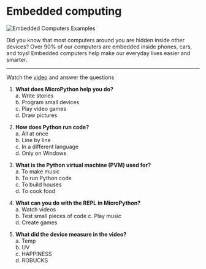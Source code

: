 # Embedded computing

![Embedded Computers Examples](https://computerguidehub.com/wp-content/uploads/embedded-computers-examples-images.webp)     

Did you know that most computers around you are hidden inside other devices? Over 90% of our computers are embedded inside phones, cars, and toys! Embedded computers help make our everyday lives easier and smarter. 



---
Watch the [video](https://www.youtube.com/watch?v=oq1fLK5vn-g) and answer the questions 

1. **What does MicroPython help you do?**  
   a. Write stories      
   b. Program small devices    
   c. Play video games  
   d. Draw pictures  

2. **How does Python run code?**  
   a. All at once            
   b. Line by line           
   c. In a different language  
   d. Only on Windows  

3. **What is the Python virtual machine (PVM) used for?**  
   a. To make music  
   b. To run Python code          
   c. To build houses  
   d. To cook food  

4. **What can you do with the REPL in MicroPython?**  
   a. Watch videos  
   b. Test small pieces of code
   c. Play music  
   d. Create games  

5. **What did the device measure in the video?**  
   a. Temp   
   b. UV      
   c. HAPPINESS     
   d. ROBUCKS     
